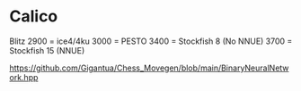 # Calico

Blitz
2900 = ice4/4ku
3000 = PESTO
3400 = Stockfish 8 (No NNUE)
3700 = Stockfish 15 (NNUE)

https://github.com/Gigantua/Chess_Movegen/blob/main/BinaryNeuralNetwork.hpp